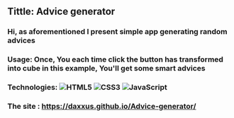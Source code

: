 ## Tittle: Advice generator
### Hi, as aforementioned I present simple app generating random advices
### Usage: Once, You each time click the button has transformed into cube in this example, You'll get some smart advices

### Technologies: ![HTML5](https://img.shields.io/badge/html5-%23E34F26.svg?style=for-the-badge&logo=html5&logoColor=white) ![CSS3](https://img.shields.io/badge/css3-%231572B6.svg?style=for-the-badge&logo=css3&logoColor=white) ![JavaScript](https://img.shields.io/badge/javascript-%23323330.svg?style=for-the-badge&logo=javascript&logoColor=%23F7DF1E)

### The site : https://daxxus.github.io/Advice-generator/